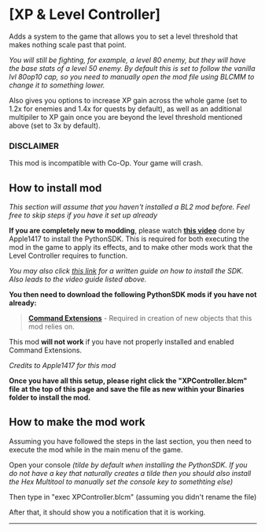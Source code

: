 # [XP & Level Controller]

Adds a system to the game that allows you to set a level threshold that makes nothing scale past that point.

*You will still be fighting, for example, a level 80 enemy, but they will have the base stats of a level 50 enemy.*
*By default this is set to follow the vanilla lvl 80op10 cap, so you need to manually open the mod file using BLCMM to change it to something lower.*


Also gives you options to increase XP gain across the whole game (set to 1.2x for enemies and 1.4x for quests by default), as well as an additional multipiler to XP gain once you are beyond the level threshold mentioned above (set to 3x by default).


### DISCLAIMER

This mod is incompatible with Co-Op. Your game will crash.




## How to install mod

*This section will assume that you haven't installed a BL2 mod before. Feel free to skip steps if you have it set up already*

**If you are completely new to modding**, please watch **[this video](https://www.youtube.com/watch?v=57WxvASCX70&t=1s)** done by Apple1417 to install the PythonSDK. This is required for both executing the mod in the game to apply its effects, and to make other mods work that the Level Controller requires to function.

*You may also click [this link](https://bl-sdk.github.io/) for a written guide on how to install the SDK. Also leads to the video guide listed above.*

**You then need to download the following PythonSDK mods if you have not already:**

> **[Command Extensions](https://bl-sdk.github.io/mods/CommandExtensions/)** - Required in creation of new objects that this mod relies on.

This mod **will not work** if you have not properly installed and enabled Command Extensions.

*Credits to Apple1417 for this mod*


**Once you have all this setup, please right click the "XPController.blcm" file at the top of this page and save the file as new within your Binaries folder to install the mod.**


## How to make the mod work

Assuming you have followed the steps in the last section, you then need to execute the mod while in the main menu of the game.

Open your console
*(tilde by default when installing the PythonSDK. If you do not have a key that naturally creates a tilde then you should also install the Hex Multitool to manually set the console key to somethting else)*

Then type in "exec XPController.blcm" (assuming you didn't rename the file)

After that, it should show you a notification that it is working.


---
